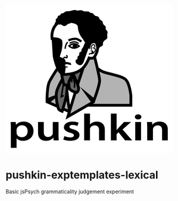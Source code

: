 <img src="/web page/src/assets/pushkin_bw_w_text.png" height="400" width="450">

# pushkin-exptemplates-lexical
Basic jsPsych grammaticality judgement experiment
